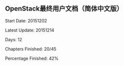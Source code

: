 ## OpenStack最终用户文档（简体中文版）

Start Date: 20151202

Latest Update: 20151214

Days: 12

Chapters Finished: 20/45

Percentage Finished: 42%